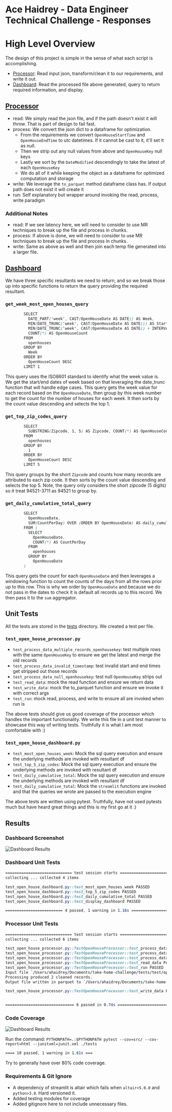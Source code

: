 # Ace Haidrey - Data Engineer Technical Challenge - Responses

# High Level Overview

The design of this project is simple in the sense of what each script is accomplishing.
* [Processor](src/open_house_processor.py): Read input json, transform/clean it to our requirements, and write it out.
* [Dashboard](src/open_house_dashboard.py): Read the processed file above generated, query to return required information, and display.

## [Processor](src/open_house_processor.py)

* read: We simply read the json file, and if the path doesn't exist it will throw. That is part of design to fail fast.
* process: We convert the json dict to a dataframe for optimization.
  * From the requirements we convert `OpenHouseStartTime` and `OpenHouseEndTime` to utc datetimes. If it cannot be cast to it, it'll set it as null.
  * Then we strip out any null values from above and `OpenHouseKey` null keys
  * Lastly we sort by the `DateModified` descendingly to take the latest of each `OpenHouseKey`
  * We do all of it while keeping the object as a dataframe for optimized computation and storage
* write: We leverage the `to_parquet` method dataframe class has. If output path does not exist it will create it
* run: Self explanatory but wrapper around invoking the read, process, write paradigm

### Additional Notes
* read: If we see latency here, we will need to consider to use MR techniques to break up the file and process in chunks.
* process: If above is done, we will need to consider to use MR techniques to break up the file and process in chunks.
* write: Same as above as well and then join each temp file generated into a larger file.


## [Dashboard](src/open_house_dashboard.py)

We have three specific resultants we need to return, and so we break those up into specific
functions to return the query providing the required resultant.

### `get_week_most_open_houses_query`
```css
        SELECT
          DATE_PART('week', CAST(OpenHouseDate AS DATE)) AS Week,
          MIN(DATE_TRUNC('week', CAST(OpenHouseDate AS DATE))) AS StartOfWeek,
          MIN(DATE_TRUNC('week', CAST(OpenHouseDate AS DATE)) + INTERVAL '6 days') AS EndOfWeek,
          COUNT(*) AS OpenHouseCount
        FROM
          openhouses
        GROUP BY
          Week
        ORDER BY
          OpenHouseCount DESC
        LIMIT 1
```
This query uses the ISO8601 standard to identify what the week value is. We get the start/end dates of week based on that
leveraging the date_trunc function that will handle edge cases.
This query gets the week value for each record based on the `OpenHouseDate`, then group by this week number to get the count
for the number of houses for each week. It then sorts by the count value descending and selects the top 1.

### `get_top_zip_codes_query`
```css
        SELECT
          SUBSTRING(Zipcode, 1, 5) AS Zipcode, COUNT(*) AS OpenHouseCount
        FROM
          openhouses
        GROUP BY
          1
        ORDER BY
          OpenHouseCount DESC
        LIMIT 5
```
This query groups by the short `Zipcode` and counts how many records are attributed to each zip code.
It then sorts by the count value descending and selects the top 5.
Note, the query only considers the short zipcode (5 digits) so it treat 94521-3711 as 94521 to group by.

### `get_daily_cumulative_total_query`
```css
        SELECT
          OpenHouseDate,
          SUM(CountPerDay) OVER (ORDER BY OpenHouseDate) AS daily_cumulative_total
        FROM (
          SELECT
            OpenHouseDate,
            COUNT(*) AS CountPerDay
          FROM
            openhouses
          GROUP BY
            OpenHouseDate
        )
```
This query gets the count for each `OpenHouseDate` and then leverages a windowing function to count
the counts of the days from all the rows prior up to this row. This is why we order by `OpenHouseDate` and
because we do not pass in the dates to check it is default all records up to this record. We then pass it to
the `sum` aggregator.

## Unit Tests

All the tests are stored in the [tests](tests/) directory. We created a test per file.
### `test_open_house_processor.py`
* `test_process_data_multiple_records_openhousekey`: test multiple rows with the same `OpenHouseKey` to ensure we get the latest and merge the old records
* `test_process_data_invalid_timestamp`: test invalid start and end times get stripped out those records
* `test_process_data_null_openhousekey`: test null `OpenHouseKey` strips out
* `test_read_data`: mock the read function and ensure we return data
* `test_write_data`: mock the to_parquet function and ensure we invoke it with correct args
* `test_run`: mock read, process, and write to ensure all are invoked when run is

The above tests should give us good coverage of the processor which handles the important functionality.
We write this file in a unit test manner to showcase this way of writing tests. Truthfully it is what I am most comfortable with :)

### `test_open_house_dashboard.py`
* `test_most_open_houses_week`: Mock the sql query execution and ensure the underlying methods are invoked with resultant df
* `test_top_5_zip_codes`: Mock the sql query execution and ensure the underlying methods are invoked with resultant df
* `test_daily_cumulative_total`: Mock the sql query execution and ensure the underlying methods are invoked with resultant df
* `test_daily_cumulative_total`: Mock the `streamlit` functions are invoked and that the queries we wrote are passed to the execution engine

The above tests are written using pytest. Truthfully, have not used pytests much but have heard great things and this is my first go at it :)


## Results

### Dashboard Screenshot
![Dashboard Results](resources/dashboard_screenshot.png)

### Dashboard Unit Tests
```css
============================= test session starts ==============================
collecting ... collected 4 items

test_open_house_dashboard.py::test_most_open_houses_week PASSED          [ 25%]
test_open_house_dashboard.py::test_top_5_zip_codes PASSED                [ 50%]
test_open_house_dashboard.py::test_daily_cumulative_total PASSED         [ 75%]
test_open_house_dashboard.py::test_display_dashboard PASSED              [100%]

========================= 4 passed, 1 warning in 1.16s =========================
```

### Processor Unit Tests
```css
============================= test session starts ==============================
collecting ... collected 6 items

test_open_house_processor.py::TestOpenHouseProcessor::test_process_data_invalid_timestamp PASSED [ 16%]
test_open_house_processor.py::TestOpenHouseProcessor::test_process_data_multiple_records_openhousekey PASSED [ 33%]
test_open_house_processor.py::TestOpenHouseProcessor::test_process_data_null_openhousekey PASSED [ 50%]
test_open_house_processor.py::TestOpenHouseProcessor::test_read_data PASSED [ 66%]
test_open_house_processor.py::TestOpenHouseProcessor::test_run PASSED    [ 83%]
Input file `/Users/ahaidrey/Documents/take-home-challenge/tests/test/openhouses.json` produced 2 raw records.
Processing produced 2 cleaned records.
Output file written in parquet to `/Users/ahaidrey/Documents/take-home-challenge/tests/test/test_processed_openhouses.parquet`.

test_open_house_processor.py::TestOpenHouseProcessor::test_write_data PASSED [100%]Created file `/Users/ahaidrey/Documents/take-home-challenge/tests/test/test_processed_openhouses.parquet` with the cleaned results.


============================== 6 passed in 0.74s ===============================
```

### Code Coverage
![Dashboard Results](resources/code_coverage.png)

Run the command:
```PYTHONPATH=.:$PYTHONPATH pytest --cov=src/ --cov-report=html --junitxml=junit.xml ./tests```
```css
==== 10 passed, 1 warning in 1.61s ===
```
Try to generally have over 80% code coverage.

### Requirements & Git Ignore

* A dependency of streamlit is altair which fails when `altair>5.0.0` and `python>3.8`. Hard versioned it.
* Added testing modules for coverage
* Added gitignore here to not include unnecessary files.
